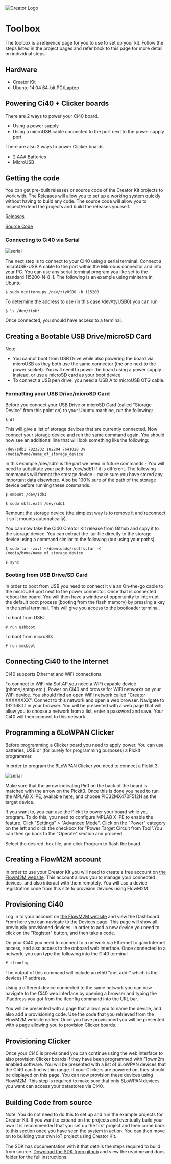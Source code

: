 ![Creator Logo](../creatorlogo.png)

# Toolbox

The toolbox is a reference page for you to use to set up your kit. Follow the steps listed in the project pages and refer back to this page for more detail on individual steps.

## Hardware

* Creator Kit
* Ubuntu 14.04 64-bit PC/Laptop

## Powering Ci40 + Clicker boards

There are 2 ways to power your Ci40 board.

* Using a power supply
* Using a microUSB cable connected to the port next to the power supply port

There are also 2 ways to power Clicker boards

* 2 AAA Batteries
* MicroUSB

## Getting the code

You can get pre-built releases or source code of the Creator Kit projects to work with. The Releases will allow you to set up a working system quickly without having to build any code. The source code will allow you to inspect/extend the projects and build the releases yourself.

[Releases](http://github.com/CreatorKit)

[Source Code](http://github.com/CreatorKit)

### Connecting to Ci40 via Serial

![serial](serialport.resized.jpg)

The next step is to connect to your Ci40 using a serial terminal. Connect a microUSB-USB A cable to the port within the Mikrobus connector and into your PC. You can use any serial terminal program you like set to the standard 115200-N-8-1. The following is an example using miniterm in Ubuntu

<code>$ sudo miniterm.py /dev/ttyUSB0 -b 115200</code>

To determine the address to use (in this case /dev/ttyUSB0) you can run

<code>$ ls /dev/ttyU*</code>

Once connected, you should have access to a terminal.

## Creating a Bootable USB Drive/microSD Card

Note:

* You cannot boot from USB Drive while also powering the board via microUSB as they both use the same connector (the one next to the power socket). You will need to power the board using a power supply instead, or use a microSD card as your boot device.
* To connect a USB pen drive, you need a USB A to microUSB OTG cable.

### Formatting your USB Drive/microSD Card

Before you connect your USB Drive or microSD Card (called "Storage Device" from this point on) to your Ubuntu machine, run the following:

<code>$ df</code>

This will give a list of storage devices that are currently connected. Now connect your storage device and run the same command again. You should now see an additional line that will look something like the following:

<code>/dev/sdb1        7823232    182204   7641028   3% /media/home/name_of_storage_device</code>

In this example /dev/sdb1 is the part we need in future commands - You will need to substitute your path for /dev/sdb1 if it is different. The following commands will format the storage device - make sure you have stored any important data elsewhere. Also be 100% sure of the path of the storage device before running these commands.

<code>$ umount /dev/sdb1</code>

<code>$ sudo mkfs.ext4 /dev/sdb1</code>

Remount the storage device (the simplest way is to remove it and reconnect it so it mounts automatically).

You can now take the Ci40 Creator Kit release from Github and copy it to the storage device. You can extract the .tar file directly to the storage device using a command similar to the following (but using your paths).

<code>$ sudo tar -zxvf ~/downloads/rootfs.tar -C /media/home/name_of_storage_device</code>

<code>$ sync</code>

### Booting from USB Drive/SD Card

In order to boot from USB you need to connect it via an On-the-go cable to the microUSB port next to the power connector. Once that is connected reboot the board. You will then have a window of opportunity to interrupt the default boot process (booting from the flash memory) by pressing a key in the serial terminal. This will give you access to the bootloader terminal.

To boot from USB:

<code># run usbboot</code>

To boot from microSD:

<code># run mmcboot</code>

## Connecting Ci40 to the Internet

Ci40 supports Ethernet and WiFi connections.

To connect to WiFi via SoftAP you need a WiFi capable device (phone,laptop etc.). Power on Ci40 and browse for WiFi networks on your WiFi device. You should find an open WiFi network called "Creator XXXXXXXX". Connect to this network and open a web browser. Navigate to 192.168.1.1 in your browser. You will be presented with a web page that will allow you to choose a network from a list, enter a password and save. Your Ci40 will then connect to this network.

## Programming a 6LoWPAN Clicker

Before programming a Clicker board you need to apply power. You can use batteries, USB or (for purely for programming purposes) a Pickit programmer.

In order to program the 6LoWPAN Clicker you need to connect a Pickit 3.

![serial](pickit.resized.jpg)

Make sure that the arrow indicating Pin1 on the back of the board is matched with the arrow on the Pickit3. Once this is done you need to run the MPLAB X IPE, available [here](http://microchip.wikidot.com/ipe:installation), and choose PIC32MX470F512H as the target device.

If you want to, you can use the Pickit to power your board while you program. To do this, you need to configure MPLAB X IPE to enable the feature. Click "Settings" > "Advanced Mode". Click on the "Power" category on the left and click the checkbox for "Power Target Circuit from Tool".You can then go back to the "Operate" section and proceed.

Select the desired .hex file, and click Program to flash the board.

## Creating a FlowM2M account

In order to use your Creator Kit you will need to create a free account on [the FlowM2M website](http://www.flowcloud.io). This account allows you to manage your connected devices, and also interact with them remotely. You will use a device registration code from this site to provision devices using FlowM2M.

## Provisioning Ci40

Log in to your account on [the FlowM2M website](http://www.flowcloud.io) and view the Dashboard. From here you can navigate to the Devices page. This page will show all previously provisioned devices. In order to add a new device you need to click on the "Register" button, and then take a code.

On your Ci40 you need to connect to a network via Ethernet to gain Internet access, and also access to the onboard web interface. Once connected to a network, you can type the following into the Ci40 terminal

<code># ifconfig</code>

The output of this command will include an eth0 "inet addr" which is the devices IP address.

Using a different device connected to the same network you can now navigate to the Ci40 web interface by opening a browser and typing the IPaddress you got from the ifconfig command into the URL bar.

You will be presented with a page that allows you to name the device, and also add a provisioning code. Use the code that you retrieved from the FlowM2M website earlier. Once you have provisioned you will be presented with a page allowing you to provision Clicker boards.

## Provisioning Clicker

Once your Ci40 is provisioned you can continue using the web interface to also provision Clicker boards if they have been programmed with Flowm2m enabled software. You will be presented with a list of 6LoWPAN devices that the Ci40 can find within range. If your Clickers are powered on, they should be displayed on this page. You can now provision these devices using FlowM2M. This step is required to make sure that only 6LoWPAN devices you want can access your datastores via Ci40.

## Building Code from source

Note: You do not need to do this to set up and run the example projects for Creator Kit. If you want to expand on the projects and eventually build your own it is recommended that you set up the first project and then come back to this section once you have seen the system in action. You can then move on to building your own IoT project using Creator Kit.

The SDK has documentation with it that details the steps required to build from source. [Download the SDK from github](http://www.github.com/CreatorKit) and view the readme and docs folder for the full instructions.
